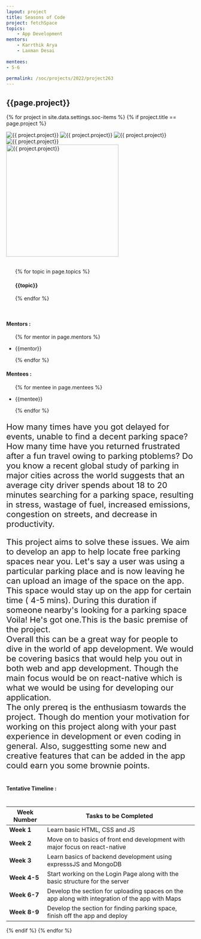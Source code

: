 ```yaml
---
layout: project
title: Seasons of Code
project: fetchSpace
topics:
    - App Development
mentors:
    - Karrthik Arya
    - Laxman Desai
    
mentees:
- 5-6
    
permalink: /soc/projects/2022/project263
---
```


<h2 class="display1 m-3 p-3 text-center project-title">{{page.project}}</h2>

{% for project in site.data.settings.soc-items %}
{% if project.title == page.project %}
<div class ="img-soc d-block"> 
    <img src="{{ site.baseurl }}/{{ project.image }}" alt="{{ project.project}}" class="image-1">
    <img src="{{ site.baseurl }}/{{ project.image }}" alt="{{ project.project}}" class="image-2">
    <img src="{{ site.baseurl }}/{{ project.image }}" alt="{{ project.project}}" class="image-3">
    <img src="{{ site.baseurl }}/{{ project.image }}" alt="{{ project.project}}" class="image-4">
</div>
<div class = "mobile-img-soc">
  <img src="{{ site.baseurl }}/{{ project.image }}"  width = "300" height="300" alt="{{ project.project}}" class="border rounded">
  </div>
<div>
    <br>
    <ul>
        {% for topic in page.topics %}
        <li style = "display: inline"><h4 class="text-primary text-center">{{topic}}</h4></li>
        {% endfor %}
    </ul>
    <br>
    <h4 class="display3  ">Mentors :</h4> 
    <ul>
        {% for mentor in page.mentors %}
        <li><p class="lead">{{mentor}}</p></li>
        {% endfor %}
    </ul>
    <h4 class="display3  ">Mentees :</h4> 
    <ul>
        {% for mentee in page.mentees %}
        <li><p class="lead">{{mentee}}</p></li>
        {% endfor %}
    </ul>
</div>
<div>
    <p class="display3 project-desc" style = "font-size:22px;" >
        How many times have you got delayed for events, unable to find a decent parking space? How many time have you returned frustrated after a fun travel owing to parking ptoblems? Do you know  a recent global study of parking in major cities across the world suggests that an average city driver spends  about 18 to 20 minutes searching for a parking space, resulting in stress, wastage of fuel, increased emissions, congestion on streets, and decrease in productivity.
<br>
</p>
<p class="display3" style = "font-size:22px;" >
This project aims to solve these issues. We aim to develop an app to help locate free parking spaces near you. Let's say a user was using a particular parking place and is now leaving he can upload an image of the space on the app. This space would stay up on the app for certain time ( 4-5 mins). During this duration if someone nearby's looking for a parking space Voila! He's got one.This is the basic premise of the project.
<br>
Overall this can be a great way for people to dive in the world of app development. We would be covering basics that would help you out in both web and app development. Though the main focus would be on react-native which is what we would be using for developing our application.
<br>
The only prereq is the enthusiasm towards the project. Though do mention your motivation for working on this project along with your past experience in development or even coding in general. Also, suggestting some new and creative features that can be added in the app could earn you some brownie points.

</p>
</div>
<div class ="d-flex">
<div>
    <h4 class="display3" style="margin:40px 0px 40px 0px;">Tentative Timeline :</h4>
    <table class = "table table-striped w-100">
  <thead>
    <tr>
      <th>Week Number</th>
      <th>Tasks to be Completed</th>
    </tr>
  </thead>
  <tbody>
    <tr>
      <td><strong>Week 1</strong></td>
      <td>Learn basic HTML, CSS and JS </td>
    </tr>
    <tr>
      <td><strong>Week 2 </strong></td>
      <td>Move on to basics of front end development with major focus on react-native</td>
    </tr>
    <tr>
      <td><strong>Week 3  </strong></td>
      <td>Learn basics of backend development using expresssJS and MongoDB </td>
    </tr>
    <tr>
      <td><strong>Week 4-5 </strong></td>
      <td> Start working on the Login Page along with the basic structure for the server </td>
    </tr>
    <tr>
      <td><strong>Week 6-7 </strong></td>
      <td> Develop the section for uploading spaces on the app along with integration of the app with Maps </td>
    </tr>
    <tr>
      <td><strong>Week 8-9  </strong></td>
      <td> Develop the section for finding parking space, finish off the app and deploy </td>
    </tr>
    </tbody>
    </table>
</div>
</div>
{% endif %}
{% endfor %}
